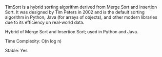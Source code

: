TimSort is a hybrid sorting algorithm derived from Merge Sort and Insertion Sort. It was designed by Tim Peters in 2002 and is the default sorting algorithm in Python, Java (for arrays of objects), and other modern libraries due to its efficiency on real-world data.

Hybrid of Merge Sort and Insertion Sort; used in Python and Java.

Time Complexity: O(n log n)

Stable: Yes

